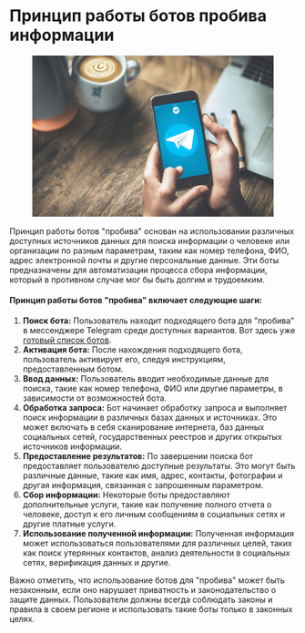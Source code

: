 # Принцип работы ботов пробива информации

<figure><img src=".gitbook/assets/telegram_bot.jpeg" alt=""><figcaption></figcaption></figure>

Принцип работы ботов "пробива" основан на использовании различных доступных источников данных для поиска информации о человеке или организации по разным параметрам, таким как номер телефона, ФИО, адрес электронной почты и другие персональные данные. Эти боты предназначены для автоматизации процесса сбора информации, который в противном случае мог бы быть долгим и трудоемким.

#### Принцип работы ботов "пробива" включает следующие шаги: <a href="#n8dj" id="n8dj"></a>

1. **Поиск бота:** Пользователь находит подходящего бота для "пробива" в мессенджере Telegram среди доступных вариантов. Вот здесь уже [готовый список ботов](https://app.gitbook.com/o/hy7mJxdWmo1Y1Vgd4pn8/s/MBRU7OpjYPM8JcU4z6vi/).
2. **Активация бота:** После нахождения подходящего бота, пользователь активирует его, следуя инструкциям, предоставленным ботом.
3. **Ввод данных:** Пользователь вводит необходимые данные для поиска, такие как номер телефона, ФИО или другие параметры, в зависимости от возможностей бота.
4. **Обработка запроса:** Бот начинает обработку запроса и выполняет поиск информации в различных базах данных и источниках. Это может включать в себя сканирование интернета, баз данных социальных сетей, государственных реестров и других открытых источников информации.
5. **Предоставление результатов:** По завершении поиска бот предоставляет пользователю доступные результаты. Это могут быть различные данные, такие как имя, адрес, контакты, фотографии и другая информация, связанная с запрошенным параметром.
6. **Сбор информации:** Некоторые боты предоставляют дополнительные услуги, такие как получение полного отчета о человеке, доступ к его личным сообщениям в социальных сетях и другие платные услуги.
7. **Использование полученной информации:** Полученная информация может использоваться пользователями для различных целей, таких как поиск утерянных контактов, анализ деятельности в социальных сетях, верификация данных и другие.

Важно отметить, что использование ботов для "пробива" может быть незаконным, если оно нарушает приватность и законодательство о защите данных. Пользователи должны всегда соблюдать законы и правила в своем регионе и использовать такие боты только в законных целях.
